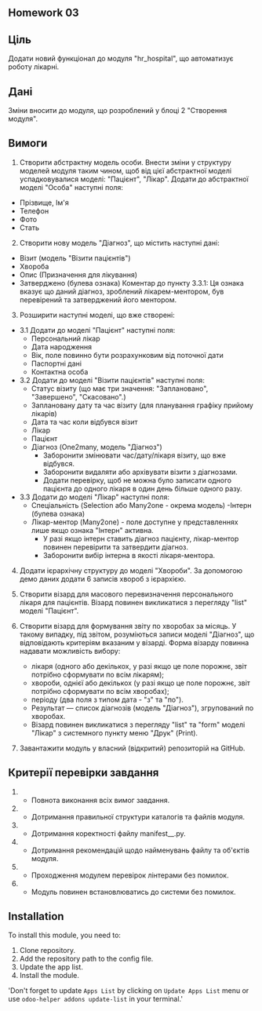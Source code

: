 
Homework 03
-----------

Ціль
-----------

Додати новий функціонал до модуля "hr_hospital", що автоматизує роботу лікарні.

Дані
-----------

Зміни вносити до модуля, що розроблений у блоці 2 "Створення модуля".

Вимоги
-----------

1. Створити абстрактну модель особи. Внести зміни у структуру моделей модуля таким чином, щоб від цієї абстрактної моделі успадковувалися моделі: "Пацієнт", "Лікар". Додати до абстрактної моделі "Особа" наступні поля:
- Прізвище, Ім'я
- Телефон
- Фото
- Стать
2. Створити нову модель "Діагноз", що містить наступні дані:
- Візит (модель "Візити пацієнтів")
- Хвороба
- Опис (Призначення для лікування)
- Затверджено (булева ознака) Коментар до пункту 3.3.1: Ця ознака вказує що даний діагноз, зроблений лікарем-ментором, був перевірений та затверджений його ментором. 
3. Розширити наступні моделі, що вже створені:

- 3.1 Додати до моделі "Пацієнт" наступні поля:
  - Персональний лікар
  - Дата народження
  - Вік, поле повинно бути розрахунковим від поточної дати
  - Паспортні дані
  - Контактна особа
- 3.2 Додати до моделі "Візити пацієнтів" наступні поля:
  -  Статус візиту (що має три значення: "Заплановано", "Завершено", "Скасовано".)
  - Заплановану дату та час візиту (для планування графіку прийому лікарів)
  - Дата та час коли відбувся візит
  - Лікар
  - Пацієнт
  - Діагноз (One2many, модель "Діагноз")
    - Заборонити змінювати час/дату/лікаря візиту, що вже відбувся.
    - Заборонити видаляти або архівувати візити з діагнозами.
    - Додати перевірку, щоб не можна було записати одного пацієнта до одного лікаря в один день більше одного разу. 
- 3.3 Додати до моделі "Лікар" наступні поля:
  - Спеціальність (Selection або Many2one - окрема модель)
  -Інтерн (булева ознака)
  - Лікар-ментор (Many2one) - поле доступне у представленнях лише якщо ознака "Інтерн" активна.
      - У разі якщо інтерн ставить діагноз пацієнту, лікар-ментор повинен перевірити та затвердити діагноз.
      - Заборонити вибір інтерна в якості лікаря-ментора.
    
4. Додати ієрархічну структуру до моделі "Хвороби". За допомогою демо даних додати 6 записів хвороб з ієрархією.


5. Створити візард для масового перевизначення персонального лікаря для пацієнтів. Візард повинен викликатися з перегляду "list" моделі "Пацієнт".


6. Створити візард для формування звіту по хворобах за місяць. У такому випадку, під звітом, розуміються записи моделі "Діагноз", що відповідають критеріям вказаним у візарді.
   Форма візарду повинна надавати можливість вибору:
      - лікаря (одного або декількох, у разі якщо це поле порожнє, звіт потрібно сформувати по всім лікарям);
      - хвороби, однієї або декількох (у разі якщо це поле порожнє, звіт потрібно сформувати по всім хворобах);
      - періоду (два поля з типом дата - "з" та "по").
      - Результат — список діагнозів (модель "Діагноз"), згрупований по хворобаx. 
      - Візард повинен викликатися з перегляду "list" та "form" моделі "Лікар" з системного пункту меню "Друк" (Print).

7. Завантажити модуль у власний (відкритий) репозиторій на GitHub.


Критерії перевірки завдання
-----------
1. - Повнота виконання всіх вимог завдання.
2. - Дотримання правильної структури каталогів та файлів модуля.
3. - Дотримання коректності файлу manifest__.py.
4. - Дотримання рекомендацій щодо найменувань файлу та об'єктів модуля.
5. - Проходження модулем перевірок лінтерами без помилок.
6. - Модуль повинен встановлюватись до системи без помилок.


Installation
-----------
To install this module, you need to:
1. Clone repository.
2. Add the repository path to the config file.
3. Update the app list.
4. Install the module.

'Don't forget to update `Apps List` by clicking on `Update Apps List` menu or use ` odoo-helper addons update-list
` in your terminal.'
